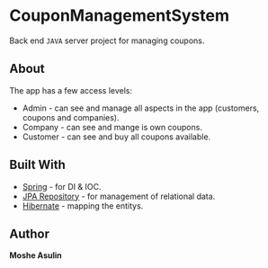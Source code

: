 # CouponManagementSystem
Back end `JAVA` server project for managing coupons.

## About
The app has a few access levels:
* Admin - can see and manage all aspects in the app (customers, coupons and companies).
* Company - can see and mange is own coupons.
* Customer - can see and buy all coupons available.

## Built With
* [Spring](https://spring.io) - for DI & IOC.
* [JPA Repository](https://docs.spring.io/spring-data/jpa/docs/current/reference/html/#jpa.repositories) - for management of relational data.
* [Hibernate](https://hibernate.org/) - mapping the entitys.

## Author

**Moshe Asulin**
